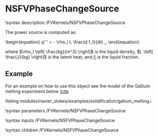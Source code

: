 # NSFVPhaseChangeSource

!syntax description /FVKernels/NSFVPhaseChangeSource

The power source is computed as:

\begin{equation}
q''' = - \rho_l L \frac{d f_l}{dt} \,,
\end{equation}

where $\rho_l \left[ \frac{kg}{m^3} \right]$ is the liquid density, $L \left[ \frac{J}{kg} \right]$ is the latent heat, and $f_l$ is the liquid fraction.

## Example

For an example on how to use this object see the model of the Gallium
melting experiment below [!cite](gau1986melting)

!listing modules/navier_stokes/examples/solidification/galium_melting.i

!syntax parameters /FVKernels/NSFVPhaseChangeSource

!syntax inputs /FVKernels/NSFVPhaseChangeSource

!syntax children /FVKernels/NSFVPhaseChangeSource
